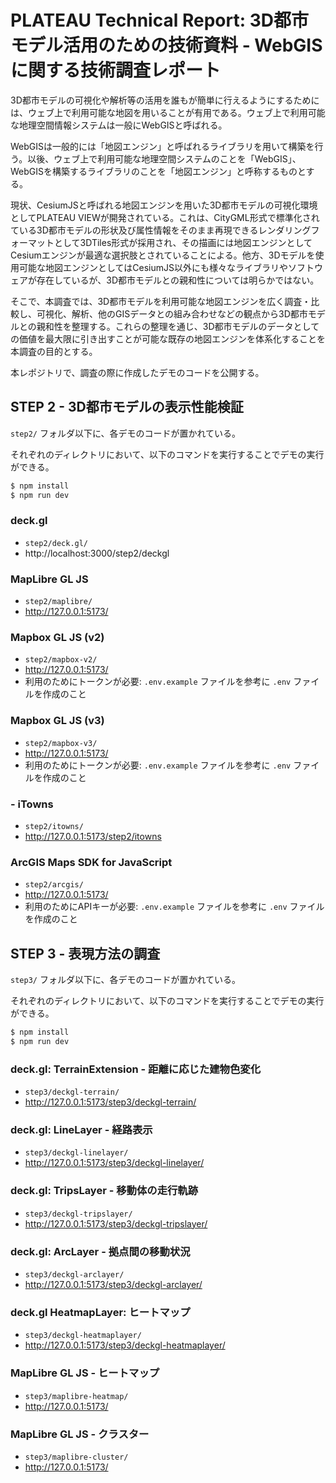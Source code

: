# PLATEAU Technical Report: 3D都市モデル活用のための技術資料 - WebGISに関する技術調査レポート

3D都市モデルの可視化や解析等の活用を誰もが簡単に行えるようにするためには、ウェブ上で利用可能な地図を用いることが有用である。ウェブ上で利用可能な地理空間情報システムは一般にWebGISと呼ばれる。

WebGISは一般的には「地図エンジン」と呼ばれるライブラリを用いて構築を行う。以後、ウェブ上で利用可能な地理空間システムのことを「WebGIS」、WebGISを構築するライブラリのことを「地図エンジン」と呼称するものとする。

現状、CesiumJSと呼ばれる地図エンジンを用いた3D都市モデルの可視化環境としてPLATEAU VIEWが開発されている。これは、CityGML形式で標準化されている3D都市モデルの形状及び属性情報をそのまま再現できるレンダリングフォーマットとして3DTiles形式が採用され、その描画には地図エンジンとしてCesiumエンジンが最適な選択肢とされていることによる。他方、3Dモデルを使用可能な地図エンジンとしてはCesiumJS以外にも様々なライブラリやソフトウェアが存在しているが、3D都市モデルとの親和性については明らかではない。

そこで、本調査では、3D都市モデルを利用可能な地図エンジンを広く調査・比較し、可視化、解析、他のGISデータとの組み合わせなどの観点から3D都市モデルとの親和性を整理する。これらの整理を通じ、3D都市モデルのデータとしての価値を最大限に引き出すことが可能な既存の地図エンジンを体系化することを本調査の目的とする。

本レポジトリで、調査の際に作成したデモのコードを公開する。


## STEP 2 - 3D都市モデルの表示性能検証

`step2/` フォルダ以下に、各デモのコードが置かれている。

それぞれのディレクトリにおいて、以下のコマンドを実行することでデモの実行ができる。

```sh
$ npm install
$ npm run dev
```

### deck.gl

- `step2/deck.gl/`
- http://localhost:3000/step2/deckgl

### MapLibre GL JS

- `step2/maplibre/`
- http://127.0.0.1:5173/

### Mapbox GL JS (v2)

- `step2/mapbox-v2/`
- http://127.0.0.1:5173/
- 利用のためにトークンが必要: `.env.example` ファイルを参考に `.env` ファイルを作成のこと

### Mapbox GL JS (v3)

- `step2/mapbox-v3/`
- http://127.0.0.1:5173/
- 利用のためにトークンが必要: `.env.example` ファイルを参考に `.env` ファイルを作成のこと

###  - iTowns

- `step2/itowns/`
- http://127.0.0.1:5173/step2/itowns

### ArcGIS Maps SDK for JavaScript

- `step2/arcgis/`
- http://127.0.0.1:5173/
- 利用のためにAPIキーが必要: `.env.example` ファイルを参考に `.env` ファイルを作成のこと


## STEP 3 - 表現方法の調査

`step3/` フォルダ以下に、各デモのコードが置かれている。

それぞれのディレクトリにおいて、以下のコマンドを実行することでデモの実行ができる。

```sh
$ npm install
$ npm run dev
```

### deck.gl: TerrainExtension - 距離に応じた建物色変化

- `step3/deckgl-terrain/`
- http://127.0.0.1:5173/step3/deckgl-terrain/

### deck.gl: LineLayer - 経路表示

- `step3/deckgl-linelayer/`
- http://127.0.0.1:5173/step3/deckgl-linelayer/

### deck.gl: TripsLayer - 移動体の走行軌跡

- `step3/deckgl-tripslayer/`
- http://127.0.0.1:5173/step3/deckgl-tripslayer/

### deck.gl: ArcLayer - 拠点間の移動状況

- `step3/deckgl-arclayer/`
- http://127.0.0.1:5173/step3/deckgl-arclayer/

### deck.gl HeatmapLayer: ヒートマップ

- `step3/deckgl-heatmaplayer/`
- http://127.0.0.1:5173/step3/deckgl-heatmaplayer/

### MapLibre GL JS - ヒートマップ

- `step3/maplibre-heatmap/`
- http://127.0.0.1:5173/

### MapLibre GL JS - クラスター

- `step3/maplibre-cluster/`
- http://127.0.0.1:5173/
